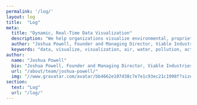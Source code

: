 ```yaml
---
permalink: '/log/'
layout: log
title:  "Log"
meta:
  title: "Dynamic, Real-Time Data Visualization"
  description: "We help organizations visualize environmental, proprietary, government, education, public and open data in meaningful ways"
  author: "Joshua Powell, Founder and Managing Director, Viable Industries, L.L.C."
  keywords: "data, visualize, visualization, air, water, pollution, activity, monitor, assessment, tracking, reporting, map, chart, graph, bar, line, interactive, time, series, big, real, time"
author:
  name: "Joshua Powell"
  bio: "Joshua Powell, Founder and Managing Director, Viable Industries, L.L.C."
  url: "/about/team/joshua-powell/"
  img: "//www.gravatar.com/avatar/bb4662e107d38c7e7e1c93ec21c1998f?size=172"
section: 
  text: "Log"
  url: "/log/"
---
```

